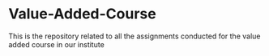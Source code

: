 # Value-Added-Course
This is the repository related to all the assignments conducted for the value added course in our institute
